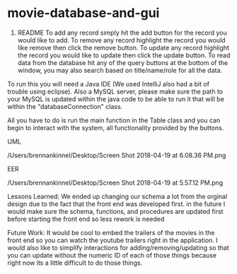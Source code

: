 # movie-database-and-gui

1. README
To add any record simply hit the add button for the record you would like to add.
To remove any record highlight the record you would like remove then click the remove button.
To update any record highlight the record you would like to update then click the update button.
To read data from the database hit any of the query buttons at the bottom of the window, you may
also search based on title/name/role for all the data.

To run this you will need a Java IDE (We used IntelliJ also had a bit of trouble using eclipse).
Also a MySQL server, please make sure the path to your MySQL is updated within the java code to be able to run it
that will be within the "databaseConnection" class.

All you have to do is run the main function in the Table class and you can begin to interact with the system, all functionality
provided by the buttons.

UML

/Users/brennankinnel/Desktop/Screen Shot 2018-04-19 at 6.08.36 PM.png


EER

/Users/brennankinnel/Desktop/Screen Shot 2018-04-19 at 5.57.12 PM.png

Lessons Learned:
We ended up changing our schema a lot from the orginal design due to the fact that the front end was developed first. in the future
I would make sure the schema, functions, and procedures are updated first before starting the front end so less rework is needed

Future Work:
It would be cool to embed the trailers of the movies in the front end so you can watch the youtube trailers right in the application.
I would also like to simplify interactions for adding/removing/updating so that you can update without the numeric ID of each of
those things because right now its a little difficult to do those things.
